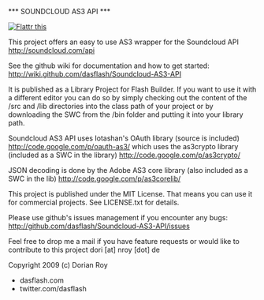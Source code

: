 
*** SOUNDCLOUD AS3 API ***

[![Flattr this](http://api.flattr.com/button/button-compact-static-100x17.png)](http://flattr.com/thing/2773/Soundcloud-AS3-API)

This project offers an easy to use AS3 wrapper for the Soundcloud API
http://soundcloud.com/api

See the github wiki for documentation and how to get started:
http://wiki.github.com/dasflash/Soundcloud-AS3-API

It is published as a Library Project for Flash Builder. If you want
to use it with a different editor you can do so by simply checking out
the content of the /src and /lib directories into the class path of
your project or by downloading the SWC from the /bin folder and putting
it into your library path.

Soundcloud AS3 API uses Iotashan's OAuth library (source is included)
http://code.google.com/p/oauth-as3/
which uses the as3crypto library (included as a SWC in the library)
http://code.google.com/p/as3crypto/

JSON decoding is done by the Adobe AS3 core library (also included as
a SWC in the lib)
http://code.google.com/p/as3corelib/

This project is published under the MIT License. That means you can use
it for commercial projects. See LICENSE.txt for details.

Please use github's issues management if you encounter any bugs:
http://github.com/dasflash/Soundcloud-AS3-API/issues

Feel free to drop me a mail if you have feature requests or would like to
contribute to this project
dori [at] nroy [dot] de

Copyright 2009 (c) Dorian Roy

* dasflash.com
* twitter.com/dasflash
